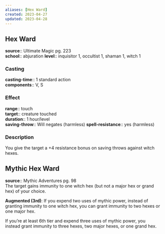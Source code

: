 ```yaml
---
aliases: [Hex Ward]
created: 2023-04-27
updated: 2023-04-28
---
```


## Hex Ward

**source**:: Ultimate Magic pg. 223  
**school**:: abjuration
**level**:: inquisitor 1, occultist 1, shaman 1, witch 1

### Casting

**casting-time**:: 1 standard action  
**components**:: V, S

### Effect

**range**:: touch  
**target**:: creature touched  
**duration**:: 1 hour/level  
**saving-throw**:: Will negates (harmless)
**spell-resistance**:: yes (harmless)

### Description

You give the target a +4 resistance bonus on saving throws against witch hexes.

## Mythic Hex Ward

**source**:: Mythic Adventures pg. 98  
The target gains immunity to one witch hex (but not a major hex or grand hex) of your choice.  
  
**Augmented (3rd)**: If you expend two uses of mythic power, instead of granting immunity to one witch hex, you can grant immunity to two hexes or one major hex.  
  
If you’re at least 6th tier and expend three uses of mythic power, you instead grant immunity to three hexes, two major hexes, or one grand hex.

